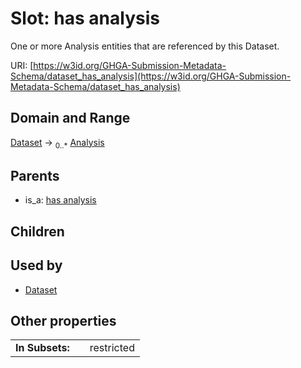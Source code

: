 
# Slot: has analysis


One or more Analysis entities that are referenced by this Dataset.

URI: [https://w3id.org/GHGA-Submission-Metadata-Schema/dataset_has_analysis](https://w3id.org/GHGA-Submission-Metadata-Schema/dataset_has_analysis)


## Domain and Range

[Dataset](Dataset.md) &#8594;  <sub>0..\*</sub> [Analysis](Analysis.md)

## Parents

 *  is_a: [has analysis](has_analysis.md)

## Children


## Used by

 * [Dataset](Dataset.md)

## Other properties

|  |  |  |
| --- | --- | --- |
| **In Subsets:** | | restricted |

